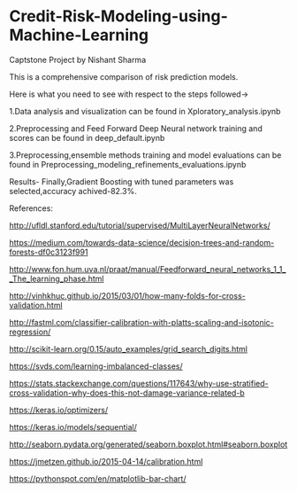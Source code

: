 # Credit-Risk-Modeling-using-Machine-Learning
Captstone Project by Nishant Sharma

This is a comprehensive comparison of risk prediction models. 


Here is what you need to see with respect to the steps followed->

1.Data analysis and visualization can be found in Xploratory_analysis.ipynb


2.Preprocessing and Feed Forward Deep Neural network training and scores can be found in deep_default.ipynb

3.Preprocessing,ensemble methods training and model evaluations can be found in Preprocessing_modeling_refinements_evaluations.ipynb


Results-
Finally,Gradient Boosting with tuned parameters was selected,accuracy achived-82.3%.



References:

http://ufldl.stanford.edu/tutorial/supervised/MultiLayerNeuralNetworks/

https://medium.com/towards-data-science/decision-trees-and-random-forests-df0c3123f991

http://www.fon.hum.uva.nl/praat/manual/Feedforward_neural_networks_1_1__The_learning_phase.html

http://vinhkhuc.github.io/2015/03/01/how-many-folds-for-cross-validation.html

http://fastml.com/classifier-calibration-with-platts-scaling-and-isotonic-regression/

http://scikit-learn.org/0.15/auto_examples/grid_search_digits.html

https://svds.com/learning-imbalanced-classes/

https://stats.stackexchange.com/questions/117643/why-use-stratified-cross-validation-why-does-this-not-damage-variance-related-b

https://keras.io/optimizers/

https://keras.io/models/sequential/

http://seaborn.pydata.org/generated/seaborn.boxplot.html#seaborn.boxplot

https://jmetzen.github.io/2015-04-14/calibration.html

https://pythonspot.com/en/matplotlib-bar-chart/
